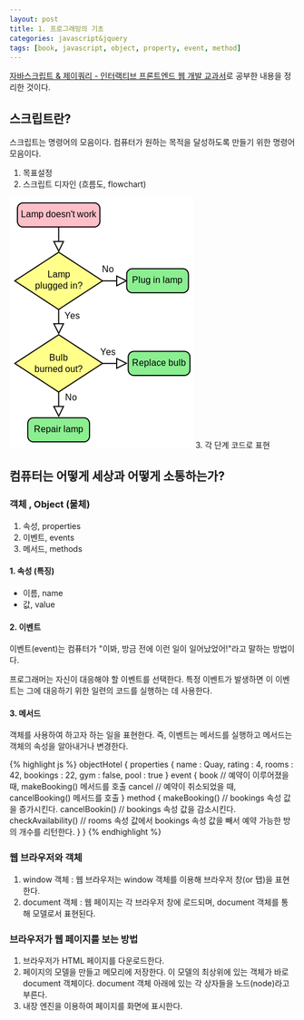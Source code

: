 ```yaml
---
layout: post
title: 1. 프로그래밍의 기초
categories: javascript&jquery
tags: [book, javascript, object, property, event, method]
---
```

<div class="message"><a href="http://www.aladin.co.kr/shop/wproduct.aspx?ItemId=55027282">
자바스크립트 & 제이쿼리 - 인터랙티브 프론트엔드 웹 개발 교과서</a>로 공부한 내용을 정리한 것이다.</div>

## 스크립트란?
스크립트는 명령어의 모음이다. 컴퓨터가 원하는 목적을 달성하도록 만들기 위한 명령어 모음이다.

1. 목표설정
2. 스크립트 디자인 (흐름도, flowchart)
<img src="/image/js-flowchart.png">
3. 각 단계 코드로 표현


## 컴퓨터는 어떻게 세상과 어떻게 소통하는가?

### 객체 , Object (물체) 
1. 속성, properties
2. 이벤트, events
3. 메서드, methods

#### 1. 속성 (특징)
- 이름, name
- 값, value

#### 2. 이벤트
이벤트(event)는 컴퓨터가 "이봐, 방금 전에 이런 일이 일어났었어!"라고 말하는 방법이다.

프로그래머는 자신이 대응해야 할 이벤트를 선택한다. 특정 이벤트가 발생하면 이 이벤트는 그에 대응하기 위한 일련의 코드를 실행하는 데 사용한다.

#### 3. 메서드
객체를 사용하여 하고자 하는 일을 표현한다. 즉, 이벤트는 메서드를 실행하고 메서드는 객체의 속성을 알아내거나 변경한다.

{% highlight js %}
objectHotel {
    properties {
        name : Quay,
        rating : 4,
        rooms : 42,
        bookings : 22,
        gym : false,
        pool : true
    }
    event {
        book // 예약이 이루어졌을 때, makeBooking() 메서드를 호출
        cancel // 예약이 취소되었을 때, cancelBooking() 메서드를 호출
    }
    method {
        makeBooking() // bookings 속성 값을 증가시킨다.
        cancelBookin() // bookings 속성 값을 감소시킨다.
        checkAvailability() // rooms 속성 값에서 bookings 속성 값을 빼서 예약 가능한 방의 개수를 리턴한다.
    }
}
{% endhighlight %}

### 웹 브라우저와 객체
1. window 객체 : 웹 브라우저는 window 객체를 이용해 브라우저 창(or 탭)을 표현한다.
2. document 객체 : 웹 페이지는 각 브라우저 창에 로드되며, document 객체를 통해 모델로서 표현된다.

### 브라우저가 웹 페이지를 보는 방법
1. 브라우저가 HTML 페이지를 다운로드한다. 
2. 페이지의 모델을 만들고 메모리에 저장한다. 이 모델의 최상위에 있는 객체가 바로 document 객체이다. document 객체 아래에 있는 각 상자들을 노드(node)라고 부른다.
3. 내장 엔진을 이용하여 페이지를 화면에 표시한다.
